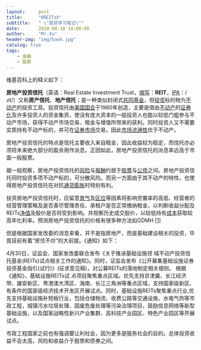 ```yaml
---
layout:     post
title:      "《REITs》"
subtitle:   " \"投资学习笔记\""
date:       2020-08-10 14:00:00
author:     "Mr.Xu"
header-img: "img/bank.jpg"
catalog: true
tags:
    - 金融
    - 股票
---
```


维基百科上的释义如下：

**房地产投资信托**（英语：Real Estate Investment Trust，[缩写](https://zh.wikipedia.org/wiki/縮寫)：**REIT**，[IPA](https://zh.wikipedia.org/wiki/IPA)：/ɹit/）又称**房产信托**、**地产信托**；是一种类似封闭式[共同基金](https://zh.wikipedia.org/wiki/共同基金)，但[投资](https://zh.wikipedia.org/wiki/投資)标的物为[不动产](https://zh.wikipedia.org/wiki/不動產)的投资工具。投资信托由[美国国会](https://zh.wikipedia.org/wiki/美國國會)于1960年创造，主要是借由[不动产](https://zh.wikipedia.org/wiki/不動產)的[证券化](https://zh.wikipedia.org/wiki/证券化)及许多投资人的资金集资，使没有庞大资本的一般投资人也能以较低门槛参与不动产市场，获得不动产市场交易、租金与增值所带来的获利。同时投资人又不需要实质持有不动产标的，并可在[证券市场](https://zh.wikipedia.org/wiki/證券市場)交易，因此[市场流通性](https://zh.wikipedia.org/wiki/市场流通性)优于不动产。

房地产投资信托的特点是信托主要收入来自租金，因此收益较为稳定，而信托亦必须将未来绝大部分的盈余用作派息。正因如此，房地产投资信托的派息率远高于市面一般股票。

据一般观察，房地产投资信托的[风险](https://zh.wikipedia.org/wiki/風險)与[报酬](https://zh.wikipedia.org/wiki/報酬)约居于[股票](https://zh.wikipedia.org/wiki/股票)与[公债](https://zh.wikipedia.org/wiki/公債)之间。房地产投资信托同时投资多项不动产标的，可分散风险。而另一方面由于其不动产的特性，也使得房地产投资信托在对抗[通货膨胀](https://zh.wikipedia.org/wiki/通貨膨脹)时特别有利。

投资房地产投资信托时，应留意[景气](https://zh.wikipedia.org/wiki/景氣循環)及[区位](https://zh.wikipedia.org/wiki/區位論)等因素将影响空置率的高低、经营者的经营管理策略及是否善尽管理责任、承租户是否正常缴纳租金，以判断收益分配及REITs[净值](https://zh.wikipedia.org/wiki/淨值)及股价是否将受到影响。并观察历史成交股价，以较低持有[成本](https://zh.wikipedia.org/wiki/成本)获取较高年化利率。预测房地产投资信托的价格有很多种方法如GDMH [[1\]](https://zh.wikipedia.org/wiki/不動產投資信託#cite_note-1)



但是根据国家发改委的消息来看，并不是指房地产，而是基础建设相关的投资，毕竟目前有着“房住不炒”的大前提。《通知》如下：

4月30日，证监会、国家发改委联合发布《关于推进基础设施领 域不动产投资信托基金(REITs)试点相关工作的通知》。同时，证监会发布《公开募集基础设施证券投资基金指引(试行)》(征求意见稿)，对公募REITs的落地制定相关细则。  根据《通知》，基础设施REITs试 点项目聚焦重点区域。优先支持京津冀、长江经济带、雄安新区、粤港澳大湾区、海南、长江三角洲等重点区域，支持国家级新区、有条件的国家级经济技术开发区开展试点。同时，基础设施REITs聚焦重点行业,优先支持基础设施补短板行业，包括仓储物流、收费公路等交通设施，水电气热等市政工程，城镇污水垃圾处理、固废危废处理等污染治理项目，鼓励信息网络等新型基础设施，以及国家战略性新兴产业集群、高科技产业园区、特色产业园区等开展试点。

市政工程国家之前也有强调要让利社会，因为更多是服务社会的目的。总体投资收益不会太高，风险和收益介于股票和债券之间。







